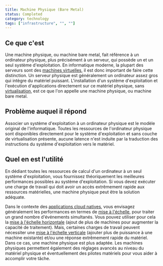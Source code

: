 ```yaml
---
title: Machine Physique (Bare Metal)
status: Completed
category: technology
tags: ["infrastructure", "", ""]
---
```


## Ce que c'est

Une machine physique, ou machine bare metal, fait référence à un ordinateur physique, plus précisément à un serveur, qui possède un et un seul système d'exploitation.
En informatique moderne, la plupart des serveurs sont des [machines virtuelles](/virtual-machine/), il est donc important de faire cette distinction. 
Un serveur physique est généralement un ordinateur assez gros qui intègre du matériel puissant.
L'installation d'un système d'exploitation et l'exécution d'applications directement sur ce matériel physique,
sans [virtualisation](/virtualization/), est ce que l'on appelle une machine physique, ou machine bare metal.

## Problème auquel il répond

Associer un système d'exploitation à un ordinateur physique est le modèle original de l'informatique.
Toutes les ressources de l'ordinateur physique sont disponibles directement pour le système d'exploitation et sans couche de virtualisation présente, aucune latence n'est induite par la traduction des instructions du système d'exploitation vers le matériel.

## Quel en est l'utilité

En dédiant toutes les ressources de calcul d'un ordinateur à un seul système d'exploitation,
vous fournissez théoriquement les meilleures performances possibles au système d'exploitation.
Si vous devez exécuter une charge de travail qui doit avoir un accès extrêmement rapide aux ressources matérielles,
une machine physique peut être la solution adéquate.

Dans le contexte des [applications cloud natives](/cloud-native-apps/),
vous envisagez généralement les performances en termes de [mise à l'échelle](/scalability/), pour traiter un grand nombre d'événements simultanés.
Vous pouvez utiliser pour cela la [mise à l'échelle horizontale](/horizontal-scaling/) (ajout de plus de machines pour augmenter la capacité de traitement).
Mais, certaines charges de travail peuvent nécessiter une [mise à l'échelle verticale](/vertical-scaling/) (ajouter plus de puissance à une machine existante)
et/ou une réponse extrêmement rapide du matériel. Dans ce cas, une machine physique est plus adaptée.
Les machines physiques permettent également des réglages avancés au niveau du matériel physique et éventuellement des pilotes matériels pour vous aider à accomplir votre tâche.
